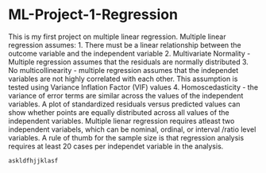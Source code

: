 # ML-Project-1-Regression
This is my first project on multiple linear regression.
Multiple linear regression assumes:
    1. There must be a linear relationship between the outcome variable and the independent variable
    2. Multivariate Normality - Multiple regression assumes that the residuals are normally distributed
    3. No multicollinearity - multiple regression assumes that the independet variables are not highly correlated with each
    other. This assumption is tested using Variance Inflation Factor (VIF) values
    4. Homoscedasticity - the variance of error terms are similar across the values of the independent variables. A plot of 
    standardized residuals versus predicted values can show whether points are equally distributed across all values of the
    independent variables. Multiple lienar regression requires atleast two independent variabels, which can be nominal, ordinal, or interval
    /ratio level variables. A rule of thumb for the sample size is that regression analysis requires at least 20 cases per independet variable
    in the analysis.

    askldfhjjklasf
